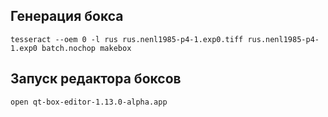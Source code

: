 ## Генерация бокса
```
tesseract --oem 0 -l rus rus.nenl1985-p4-1.exp0.tiff rus.nenl1985-p4-1.exp0 batch.nochop makebox
```

## Запуск редактора боксов
```
open qt-box-editor-1.13.0-alpha.app
```
